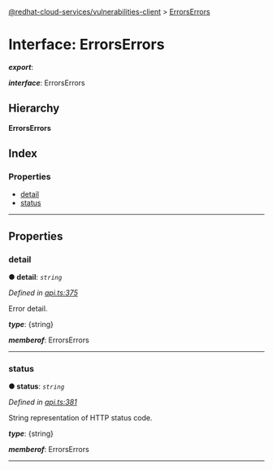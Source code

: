 [@redhat-cloud-services/vulnerabilities-client](../README.md) > [ErrorsErrors](../interfaces/errorserrors.md)

# Interface: ErrorsErrors

*__export__*: 

*__interface__*: ErrorsErrors

## Hierarchy

**ErrorsErrors**

## Index

### Properties

* [detail](errorserrors.md#detail)
* [status](errorserrors.md#status)

---

## Properties

<a id="detail"></a>

###  detail

**● detail**: *`string`*

*Defined in [api.ts:375](https://github.com/RedHatInsights/javascript-clients/blob/master/packages/vulnerabilities/git-api/api.ts#L375)*

Error detail.

*__type__*: {string}

*__memberof__*: ErrorsErrors

___
<a id="status"></a>

###  status

**● status**: *`string`*

*Defined in [api.ts:381](https://github.com/RedHatInsights/javascript-clients/blob/master/packages/vulnerabilities/git-api/api.ts#L381)*

String representation of HTTP status code.

*__type__*: {string}

*__memberof__*: ErrorsErrors

___

